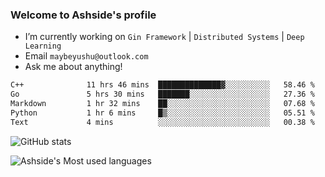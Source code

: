 ### Welcome to Ashside's profile

- I’m currently working on `Gin Framework` | `Distributed Systems` | `Deep Learning`
- Email `maybeyushu@outlook.com`
- Ask me about anything!

<!--START_SECTION:waka-->

```txt
C++              11 hrs 46 mins  ██████████████▓░░░░░░░░░░   58.46 %
Go               5 hrs 30 mins   ███████░░░░░░░░░░░░░░░░░░   27.36 %
Markdown         1 hr 32 mins    ██░░░░░░░░░░░░░░░░░░░░░░░   07.68 %
Python           1 hr 6 mins     █▒░░░░░░░░░░░░░░░░░░░░░░░   05.51 %
Text             4 mins          ░░░░░░░░░░░░░░░░░░░░░░░░░   00.38 %
```

<!--END_SECTION:waka-->

![GitHub stats](https://github-readme-stats.vercel.app/api?username=Ashside)

![Ashside's Most used languages](https://github-readme-stats.vercel.app/api/top-langs/?username=Ashside&layout=compact&hide_border=true&langs_count=10)


